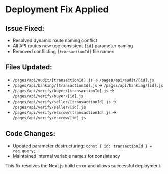 # Deployment Fix Applied

## Issue Fixed:
- Resolved dynamic route naming conflict
- All API routes now use consistent `[id]` parameter naming
- Removed conflicting `[transactionId]` file names

## Files Updated:
- `/pages/api/audit/[transactionId].js` → `/pages/api/audit/[id].js`
- `/pages/api/banking/[transactionId].js` → `/pages/api/banking/[id].js`
- `/pages/api/verify/buyer/[transactionId].js` → `/pages/api/verify/buyer/[id].js`
- `/pages/api/verify/seller/[transactionId].js` → `/pages/api/verify/seller/[id].js`
- `/pages/api/verify/escrow/[transactionId].js` → `/pages/api/verify/escrow/[id].js`

## Code Changes:
- Updated parameter destructuring: `const { id: transactionId } = req.query;`
- Maintained internal variable names for consistency

This fix resolves the Next.js build error and allows successful deployment.